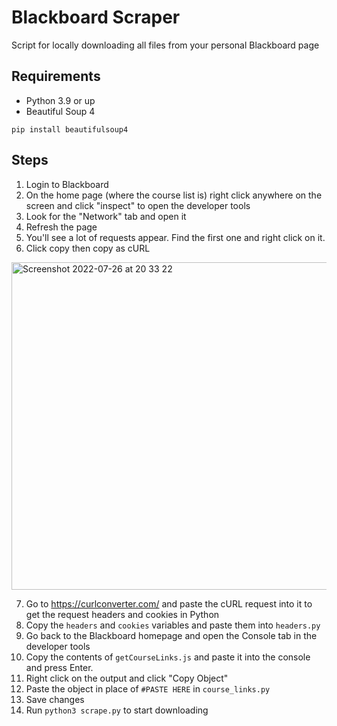 # Blackboard Scraper
Script for locally downloading all files from your personal Blackboard page

## Requirements
- Python 3.9 or up
- Beautiful Soup 4
```
pip install beautifulsoup4
```

## Steps
1. Login to Blackboard
2. On the home page (where the course list is) right click anywhere on the screen and click "inspect" to open the developer tools
3. Look for the "Network" tab and open it
4. Refresh the page
5. You'll see a lot of requests appear. Find the first one and right click on it. 
6. Click copy then copy as cURL

<img width="524" alt="Screenshot 2022-07-26 at 20 33 22" src="https://user-images.githubusercontent.com/38282695/181096404-7a750c25-b67b-421a-a873-2ee65b77d2c9.png">

7. Go to https://curlconverter.com/ and paste the cURL request into it to get the request headers and cookies in Python
8. Copy the `headers` and `cookies` variables and paste them into `headers.py`
9. Go back to the Blackboard homepage and open the Console tab in the developer tools
10. Copy the contents of `getCourseLinks.js` and paste it into the console and press Enter.
11. Right click on the output and click "Copy Object"
12. Paste the object in place of `#PASTE HERE` in `course_links.py`
13. Save changes 
14. Run `python3 scrape.py` to start downloading
